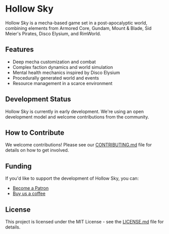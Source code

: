 # Hollow Sky

Hollow Sky is a mecha-based game set in a post-apocalyptic world, combining elements from Armored Core, Gundam, Mount & Blade, Sid Meier's Pirates, Disco Elysium, and RimWorld.

## Features
- Deep mecha customization and combat
- Complex faction dynamics and world simulation
- Mental health mechanics inspired by Disco Elysium
- Procedurally generated world and events
- Resource management in a scarce environment

## Development Status
Hollow Sky is currently in early development. We're using an open development model and welcome contributions from the community.

## How to Contribute
We welcome contributions! Please see our [CONTRIBUTING.md](CONTRIBUTING.md) file for details on how to get involved.

## Funding
If you'd like to support the development of Hollow Sky, you can:
- [Become a Patron](https://www.patreon.com/hollowsky)
- [Buy us a coffee](https://ko-fi.com/hollowsky)

## License
This project is licensed under the MIT License - see the [LICENSE.md](LICENSE.md) file for details.
